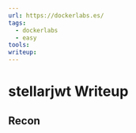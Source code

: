 ```yaml
---
url: https://dockerlabs.es/
tags:
  - dockerlabs
  - easy
tools: 
writeup:
---
```


# stellarjwt Writeup

## Recon
